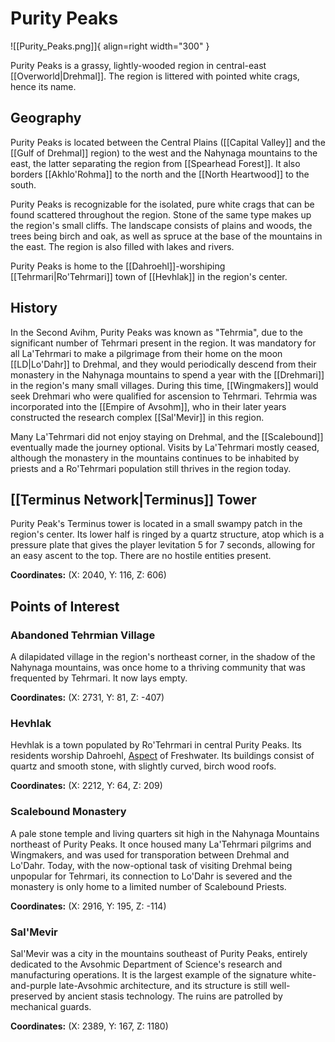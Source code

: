 # Purity Peaks

![[Purity_Peaks.png]]{ align=right width="300" }

Purity Peaks is a grassy, lightly-wooded region in central-east [[Overworld|Drehmal]]. The region is littered with pointed white crags, hence its name.

## Geography

Purity Peaks is located between the Central Plains ([[Capital Valley]] and the [[Gulf of Drehmal]] region) to the west and the Nahynaga mountains to the east, the latter separating the region from [[Spearhead Forest]]. It also borders [[Akhlo'Rohma]] to the north and the [[North Heartwood]] to the south.

Purity Peaks is recognizable for the isolated, pure white crags that can be found scattered throughout the region. Stone of the same type makes up the region's small cliffs. The landscape consists of plains and woods, the trees being birch and oak, as well as spruce at the base of the mountains in the east. The region is also filled with lakes and rivers.

Purity Peaks is home to the [[Dahroehl]]-worshiping [[Tehrmari|Ro'Tehrmari]] town of [[Hevhlak]] in the region's center.

## History

In the Second Avihm, Purity Peaks was known as "Tehrmia", due to the significant number of Tehrmari present in the region. It was mandatory for all La'Tehrmari to make a pilgrimage from their home on the moon [[LD|Lo'Dahr]] to Drehmal, and they would periodically descend from their monastery in the Nahynaga mountains to spend a year with the [[Drehmari]] in the region's many small villages. During this time, [[Wingmakers]] would seek Drehmari who were qualified for ascension to Tehrmari. Tehrmia was incorporated into the [[Empire of Avsohm]], who in their later years constructed the research complex [[Sal'Mevir]] in this region.

Many La'Tehrmari did not enjoy staying on Drehmal, and the [[Scalebound]] eventually made the journey optional. Visits by La'Tehrmari mostly ceased, although the monastery in the mountains continues to be inhabited by priests and a Ro'Tehrmari population still thrives in the region today.

## [[Terminus Network|Terminus]] Tower

Purity Peak's Terminus tower is located in a small swampy patch in the region's center. Its lower half is ringed by a quartz structure, atop which is a pressure plate that gives the player levitation 5 for 7 seconds, allowing for an easy ascent to the top. There are no hostile entities present.

**Coordinates:** (X: 2040, Y: 116, Z: 606)

## Points of Interest

### Abandoned Tehrmian Village

A dilapidated village in the region's northeast corner, in the shadow of the Nahynaga mountains, was once home to a thriving community that was frequented by Tehrmari. It now lays empty.

**Coordinates:** (X: 2731, Y: 81, Z: -407)

### Hevhlak

Hevhlak is a town populated by Ro'Tehrmari in central Purity Peaks. Its residents worship Dahroehl, [Aspect](/Lore/Higher_Beings/Aspects/) of Freshwater. Its buildings consist of quartz and smooth stone, with slightly curved, birch wood roofs.

**Coordinates:** (X: 2212, Y: 64, Z: 209)

### Scalebound Monastery

A pale stone temple and living quarters sit high in the Nahynaga Mountains northeast of Purity Peaks. It once housed many La'Tehrmari pilgrims and Wingmakers, and was used for transporation between Drehmal and Lo'Dahr. Today, with the now-optional task of visiting Drehmal being unpopular for Tehrmari, its connection to Lo'Dahr is severed and the monastery is only home to a limited number of Scalebound Priests.

**Coordinates:** (X: 2916, Y: 195, Z: -114)

### Sal'Mevir

Sal'Mevir was a city in the mountains southeast of Purity Peaks, entirely dedicated to the Avsohmic Department of Science's research and manufacturing operations. It is the largest example of the signature white-and-purple late-Avsohmic architecture, and its structure is still well-preserved by ancient stasis technology. The ruins are patrolled by mechanical guards.

**Coordinates:** (X: 2389, Y: 167, Z: 1180)
